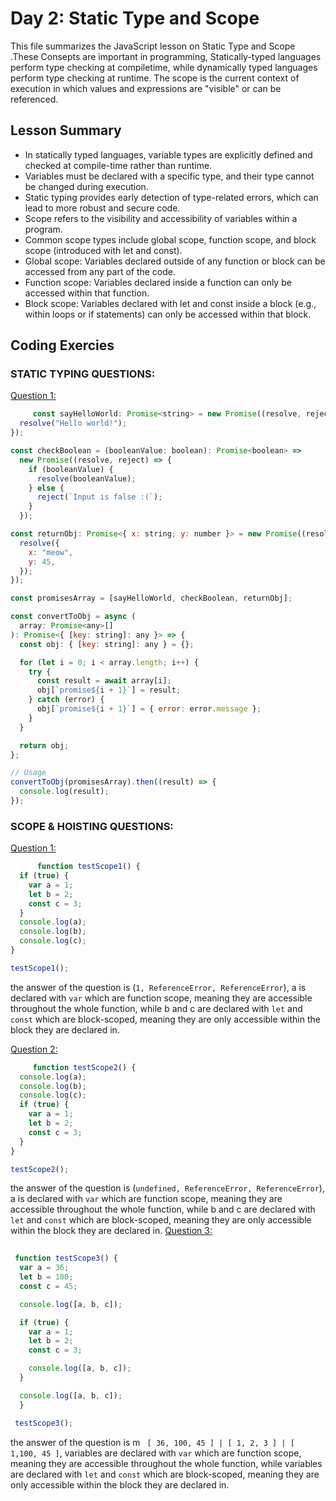 # Day 2: Static Type and Scope
This file summarizes the JavaScript lesson on Static Type and Scope .These Consepts are important in programming, Statically-typed languages perform type checking at compiletime, while dynamically typed languages perform type checking at runtime. The scope is the current context of execution in which values and expressions are "visible" or can be referenced. 

## Lesson Summary

- In statically typed languages, variable types are explicitly defined and checked at compile-time rather than runtime.
- Variables must be declared with a specific type, and their type cannot be changed during execution.
- Static typing provides early detection of type-related errors, which can lead to more robust and secure code.
- Scope refers to the visibility and accessibility of variables within a program.
- Common scope types include global scope, function scope, and block scope (introduced with let and const).
- Global scope: Variables declared outside of any function or block can be accessed from any part of the code.
- Function scope: Variables declared inside a function can only be accessed within that function.
- Block scope: Variables declared with let and const inside a block (e.g., within loops or if statements) can only be accessed within that block.


## Coding Exercies
### STATIC TYPING QUESTIONS:

[Question 1:](https://github.com/orjwan-alrajaby/gsg-expressjs-backend-training-2023/blob/main/learning-sprint-1/week3-day2-tasks/tasks.md)
```jsx
     const sayHelloWorld: Promise<string> = new Promise((resolve, reject) => {
  resolve("Hello world!");
});

const checkBoolean = (booleanValue: boolean): Promise<boolean> =>
  new Promise((resolve, reject) => {
    if (booleanValue) {
      resolve(booleanValue);
    } else {
      reject(`Input is false :(`);
    }
  });

const returnObj: Promise<{ x: string; y: number }> = new Promise((resolve, reject) => {
  resolve({
    x: "meow",
    y: 45,
  });
});

const promisesArray = [sayHelloWorld, checkBoolean, returnObj];

const convertToObj = async (
  array: Promise<any>[]
): Promise<{ [key: string]: any }> => {
  const obj: { [key: string]: any } = {};

  for (let i = 0; i < array.length; i++) {
    try {
      const result = await array[i];
      obj[`promise${i + 1}`] = result;
    } catch (error) {
      obj[`promise${i + 1}`] = { error: error.message };
    }
  }

  return obj;
};

// Usage
convertToObj(promisesArray).then((result) => {
  console.log(result);
});
```

### SCOPE & HOISTING QUESTIONS:
[Question 1:](https://github.com/orjwan-alrajaby/gsg-expressjs-backend-training-2023/blob/main/learning-sprint-1/week3-day2-tasks/tasks.md)
```jsx
      function testScope1() {
  if (true) {
    var a = 1;
    let b = 2;
    const c = 3;
  }
  console.log(a);
  console.log(b);
  console.log(c);
}

testScope1();
```
the answer of the question is (`1, ReferenceError, ReferenceError`), a is declared with `var` which are function scope, meaning they are accessible throughout the whole function, while b and c are declared with `let` and `const` which are block-scoped, meaning they are only accessible within the block they are declared in.

[Question 2:](https://github.com/orjwan-alrajaby/gsg-expressjs-backend-training-2023/blob/main/learning-sprint-1/week3-day2-tasks/tasks.md)
```jsx
     function testScope2() {
  console.log(a);
  console.log(b);
  console.log(c);
  if (true) {
    var a = 1;
    let b = 2;
    const c = 3;
  }
}

testScope2();
```
the answer of the question is (`undefined, ReferenceError, ReferenceError`), a is declared with `var` which are function scope, meaning they are accessible throughout the whole function, while b and c are declared with `let` and `const` which are block-scoped, meaning they are only accessible within the block they are declared in.
[Question 3:](https://github.com/orjwan-alrajaby/gsg-expressjs-backend-training-2023/blob/main/learning-sprint-1/week3-day2-tasks/tasks.md)
```jsx
      
 function testScope3() {
  var a = 36;
  let b = 100;
  const c = 45;

  console.log([a, b, c]);

  if (true) {
    var a = 1;
    let b = 2;
    const c = 3;

    console.log([a, b, c]);
  }

  console.log([a, b, c]);
  }

 testScope3();
```
the answer of the question is  m   ` [ 36, 100, 45 ] | [ 1, 2, 3 ] | [ 1,100, 45 ]`, variables are declared with `var` which are function scope, meaning they are accessible throughout the whole function, while variables are declared with `let` and `const` which are block-scoped, meaning they are only accessible within the block they are declared in.



